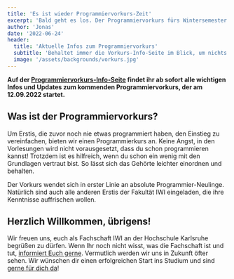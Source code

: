 ```yaml
---
title: 'Es ist wieder Programmiervorkurs-Zeit'
excerpt: 'Bald geht es los. Der Programmiervorkurs fürs Wintersemester 2022/23 startet.'
author: 'Jonas'
date: '2022-06-24'
header:
  title: 'Aktuelle Infos zum Programmiervorkurs'
  subtitle: 'Behaltet immer die Vorkurs-Info-Seite im Blick, um nichts zu verpassen'
  image: '/assets/backgrounds/vorkurs.jpg'
---
```

**Auf der [Programmiervorkurs-Info-Seite](/vorkurs/) findet ihr ab sofort alle wichtigen
Infos und Updates zum kommenden Programmiervorkurs, der am 12.09.2022 startet.**

## Was ist der Programmiervorkurs?

Um Erstis, die zuvor noch nie etwas programmiert haben, den Einstieg zu vereinfachen, bieten wir einen Programmierkurs an. Keine Angst, in den Vorlesungen wird nicht vorausgesetzt, dass du schon programmieren kannst! Trotzdem ist es hilfreich, wenn du schon ein wenig mit den Grundlagen vertraut bist. So lässt sich das Gehörte leichter einordnen und behalten.

Der Vorkurs wendet sich in erster Linie an absolute Programmier-Neulinge. Natürlich sind auch alle anderen Erstis der Fakultät IWI eingeladen, die ihre Kenntnisse auffrischen wollen.

## Herzlich Willkommen, übrigens! 

Wir freuen uns, euch als Fachschaft IWI an der Hochschule Karlsruhe begrüßen zu
dürfen. Wenn Ihr noch nicht wisst, was die Fachschaft ist und tut,
[informiert Euch gerne](/werwirsind/). Vermutlich werden wir uns in Zukunft öfter
sehen. Wir wünschen dir einen erfolgreichen Start ins Studium und sind
[gerne für dich da](/kontakt/)!
